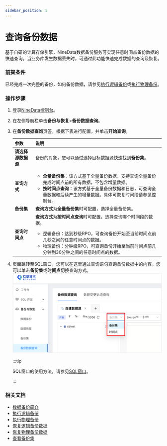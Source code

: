 ```yaml
---
sidebar_position: 5
---
```


# 查询备份数据

基于自研的计算存储引擎，NineData数据备份服务可实现任意时间点备份数据的快速查询。当业务库发生数据丢失时，可通过此功能快速完成数据的查询及恢复。

### 前提条件

已经完成一次完整的备份，如何备份数据，请参见[执行逻辑备份](backup/logical_backup.md)或[执行物理备份](backup/physical_backup.md)。

### 操作步骤

1. 登录[NineData控制台](https://console.9z.cloud)。

2. 在左侧导航栏单击**备份与恢复**>**备份数据查询**。

3. 在**备份数据查询**页签，根据下表进行配置，并单击**开始查询**。

   | 参数               | 说明                                                         |
   | ------------------ | ------------------------------------------------------------ |
   | **请选择源数据源** | 备份的对象，您可以通过选择目标数据源快速找到**备份集**。     |
   | **查询方式**       | <ul><li>**全量备份集**：该方式基于全量备份数据，支持查询全量备份完成时间点前的所有数据，不包含增量数据。</li><li>**按时间点查询**：该方式基于全量备份数据和日志，可查询全量数据和后续产生的增量数据。具体可恢复时间段请参见控制台。</li></ul> |
   | **备份集**         | **查询方式**为**全量备份集**时可配置，选择全量备份集。       |
   | **查询时间点**     | **查询方式**为**按时间点查询**时可配置，选择查询哪个时间段的数据。<ul><li>逻辑备份：达到秒级RPO，可查询备份开始至当前时间点前几秒之间的任意时间点的数据。</li><li>物理备份：分钟级RPO，可查询备份开始至当前时间点前几分钟到30分钟之间的任意时间点的数据。</li></ul> |

4. 页面跳转至SQL窗口，您可以在这里通过查询语句查询备份数据中的内容。您可以单击**备份集**或**时间点**切换查询方式。![data_query](./image/data_query.png)

   :::tip
   
   SQL窗口的使用方法，请参见[SQL窗口](../sqldev/sql_console.md)。
   
   :::

### 相关文档

- [数据备份简介](intro_back.md)
- [执行逻辑备份](backup/logical_backup.md)
- [执行物理备份](backup/physical_backup.md)
- [恢复逻辑备份数据](restore/restore_logical_backup.md)
- [恢复物理备份数据](restore/restore_physical_backup.md)
- [查看备份集](view_backup_sets.md)
